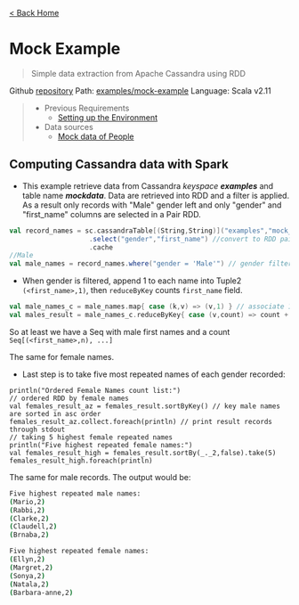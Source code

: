 [< Back Home](../)

# Mock Example
> Simple data extraction from Apache Cassandra using RDD

Github [repository](https://github.com/jasset75/spark-cassandra-notes)
Path: [examples/mock-example](../../examples/mock-example/)
Language: Scala v2.11

> - Previous Requirements 
>   * [Setting up the Environment](../Environment.md)
> - Data sources
>   * [Mock data of People](../PyUpload/mock_data_imp.md)

## Computing Cassandra data with Spark

- This example retrieve data from Cassandra *keyspace* _**examples**_ and table name _**mockdata**_. Data are retrieved into RDD and a filter is applied. As a result only records with "Male" gender left and only "gender" and "first_name" columns are selected in a Pair RDD.

```scala
val record_names = sc.cassandraTable[(String,String)]("examples","mock_data")
                    .select("gender","first_name") //convert to RDD pair with gender and first_name columns              
                    .cache
//Male
val male_names = record_names.where("gender = 'Male'") // gender filtering 
```

- When gender is filtered, append 1 to each name into Tuple2 `(<first_name>,1)`, then `reduceByKey` counts `first_name` field.

```scala
val male_names_c = male_names.map{ case (k,v) => (v,1) } // associate 1 point to each male first name
val males_result = male_names_c.reduceByKey{ case (v,count) => count + count } //count 
```

So at least we have a Seq with male first names and a count `Seq[(<first_name>,n), ...]`

The same for female names.

- Last step is to take five most repeated names of each gender recorded:
```
println("Ordered Female Names count list:")
// ordered RDD by female names                            
val females_result_az = females_result.sortByKey() // key male names are sorted in asc order
females_result_az.collect.foreach(println) // print result records through stdout
// taking 5 highest female repeated names                   
println("Five highest repeated female names:")
val females_result_high = females_result.sortBy(_._2,false).take(5)
females_result_high.foreach(println)
```

The same for male records. The output would be:
```sh
Five highest repeated male names:
(Mario,2)
(Rabbi,2)
(Clarke,2)
(Claudell,2)
(Brnaba,2)

Five highest repeated female names:
(Ellyn,2)
(Margret,2)
(Sonya,2)
(Natala,2)
(Barbara-anne,2)
```
